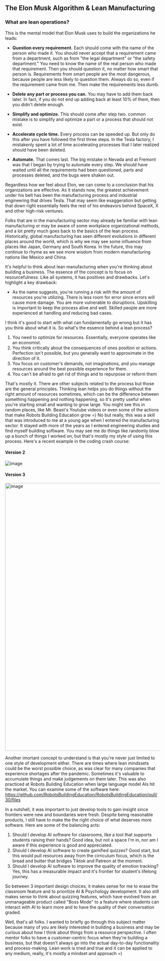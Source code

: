 ## The Elon Musk Algorithm & Lean Manufacturing


### What are lean operations?
This is the mental model that Elon Musk uses to build the organizations he leads:

- **Question every requirement.** Each should come with the name of the person who made it. You should never accept that a requirement came from a department, such as from "the legal department" or "the safety department." You need to know the name of the real person who made that requirement. Then you should question it, no matter how smart that person is. Requirements from smart people are the most dangerous, because people are less likely to question them. Always do so, even if the requirement came from me. Then make the requirements less dumb.

- **Delete any part or process you can.** You may have to add them back later. In fact, if you do not end up adding back at least 10% of them, then you didn't delete enough.

- **Simplify and optimize.** This should come after step two. common mistake is to simplify and optimize a part or a process that should not exist.

- **Accelerate cycle time.** Every process can be speeded up. But only do this after you have followed the first three steps. In the Tesla factory, I mistakenly spent a lot of time accelerating processes that I later realized should have been deleted.

- **Automate.** That comes last. The big mistake in Nevada and at Fremont was that I began by trying to automate every step. We should have waited until all the requirements had been questioned, parts and processes deleted, and the bugs were shaken out.


Regardless how we feel about Elon, we can come to a conclusion that his organizations are effective. As it stands now, the greatest achievement under his belt has been the manufacturing process and industrial engineering that drives Tesla. That may seem like exaggeration but getting that down
right essentially feels the rest of his endeavors behind SpaceX, X and other high-risk ventures.

Folks that are in the manufacturing sector may already be familiar with lean manufacturing or may be aware of some workplace organizational methods, and a lot pretty much goes back to the basics of the lean process.
Historically, global manufacturing has seen different evolutions in different places around the world, which is why we may see some influence from places like Japan, Germany and South Korea. In the future, this may continue to rhyme as we see more wisdom from modern manufacturing nations like Mexico and China.

It's helpful to think about lean manufacturing when you're thinking about building a business. The essence of the concept is to focus on resourcefulness. Like all systems, it has positives and drawbacks.
Let's highlight a key drawback:

- As the name suggests, you're running a risk with the amount of resources you're utilizing. There is less room for error since errors will cause more damage. You are more vulnerable to disruptions. Upskilling is important to keep the process alive and well. Skilled people are more experienced at handling and reducing bad cases.

I think it's good to start with what can fundamentally go wrong but it has you think about what it is. So what's the essence behind a lean process?

1. You need to optimize for resources. Essentially, everyone operates like an economist.
2. You think critically about the consequences of ones position or actions. Perfection isn't possible, but you generally want to approximate in the direction of it.
3. You focus on customer's demands, not imaginations, and you manage resources around the best possible experience for them.
4. You can't be afraid to get rid of things and to repurpose or reform them

That's mostly it. There are other subjects related to the process but those are the general principles. Thinking lean helps you do things without the right amount of resources sometimes, which can be the difference between something happening and nothing happening, so it's pretty useful when you're starting small and wanting to grow large. You might see this in random places, like Mr. Beast's Youtube videos or even some of the actions that make Robots Building Education grow =)
No but really, this was a skill that was introduced to me at a young age when I entered the manufacturing sector. It stayed with more of the years as I entered engineering studies and find myself building software. You may see me do things like randomly blow up a bunch of things I worked on, but that's mostly my style of using this process.
Here's a recent example in the coding crash course: 

#### Version 2
![image](https://github.com/RobotsBuildingEducation/Educate/assets/65219666/2c571aaf-9b89-4bb5-932f-82e0d0a830d5)

#### Version 3
<img width="869" alt="image" src="https://github.com/RobotsBuildingEducation/Educate/assets/65219666/7e0e0aec-25c6-4a78-9ce7-018bb333db49">


Another imortant concept to understand is that you're never just limited to one style of development either. There are times where lean mindssets could be the worst possible choice, as was clear for many companies that experience shortages after the pandemic. Sometimes it's valuable to accumulate things and make judgements on them later.
This was also practiced at Robots Building Education when large language model AIs hit the market. You can examine some of the software here: https://github.com/RobotsBuildingEducation/RobotsBuildingEducation/pull/30/files

In a nutshell, it was important to just develop tools to gain insight since frontiers were new and boundaries were fresh. Despite being reasonable products, I still have to make the the right choice of what deserves more software. Here are some of the balancing acts:

1. Should I develop AI software for classrooms, like a tool that supports students raising their hands? Good idea, but not a space I'm in, nor am I aware if this experience is good and appreciated. 
2. Should I develop AI software to create gamified quizzes? Good start, but this would pull resources away from the cirriculum focus, which is the bread and butter that bridges Tiktok and Patreon at the moment.
3. Should I develop AI software to improve the quality of emotion tracking? Yes, this has a measurable impact and it's frontier for student's lifelong journey.

So between 3 important design choices, it makes sense for me to erase the classroom feature and to prioritize AI & Psychology development. 
It also still makes sense to think about quizzing features, which have evolved from an unmanageable product called "Boss Mode" to a feature where students can interact with AI to learn more and to have the quality of their conversation graded.


Well, that's all folks. I wanted to briefly go through this subject matter because many of you are likely interested in building a business and may be curious about how I think about things from a resource perspective. I often mentor folks to have a customer-centric focus when they're building a business, but that doesn't always go into the actual day-to-day functionality and process-making.
Lean work is tried and true and it can be applied to any medium, really, it's mostly a mindset and approach =)

